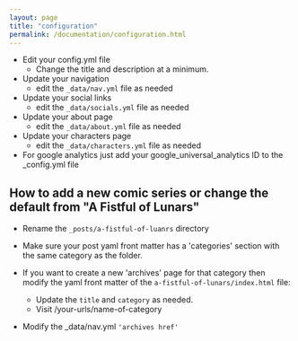 ```yaml
---
layout: page
title: "configuration"
permalink: /documentation/configuration.html
--- 
```

* Edit your config.yml file
  * Change the title and description at a minimum.
* Update your navigation 
  * edit the `_data/nav.yml` file as needed
* Update your social links
  * edit the `_data/socials.yml` file as needed
* Update your about page
  * edit the `_data/about.yml` file as needed
* Update your characters page
  * edit the `_data/characters.yml` file as needed
* For google analytics just add your google_universal_analytics ID to the _config.yml file

## How to add a new comic series or change the default from "A Fistful of Lunars"

* Rename the `_posts/a-fistful-of-luanrs` directory
* Make sure your post yaml front matter has a 'categories' section with the same category as the folder.

* If you want to create a new 'archives' page for that category then modify the yaml front matter of the `a-fistful-of-lunars/index.html` file:
    * Update the `title` and `category` as needed.
    * Visit /your-urls/name-of-category
    
* Modify the _data/nav.yml `'archives href'`

